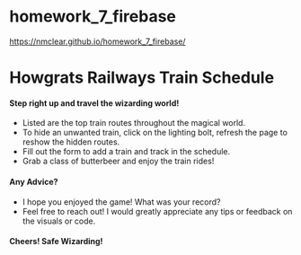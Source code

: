 # homework_7_firebase
https://nmclear.github.io/homework_7_firebase/

# Howgrats Railways Train Schedule
#### Step right up and travel the wizarding world!

* Listed are the top train routes throughout the magical world.
* To hide an unwanted train, click on the lighting bolt, refresh the page to reshow the hidden routes.
* Fill out the form to add a train and track in the schedule.
* Grab a class of butterbeer and enjoy the train rides!

#### Any Advice?
* I hope you enjoyed the game! What was your record?
* Feel free to reach out! I would greatly appreciate any tips or feedback on the  visuals or code.

#### Cheers! Safe Wizarding!